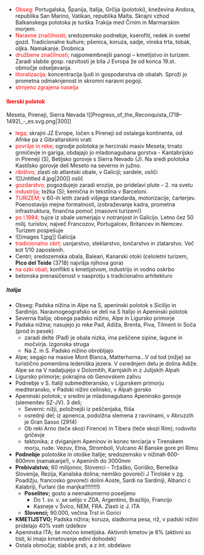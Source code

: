- <font color="#ff0000">Obseg:</font> Portugalska, Španija, Italija, Grčija (polotoki), kneževina Andora, republika San Marino, Vatikan, republika Malta. Skrajni vzhod Balkanskega polotoka je turška Trakija med Črnim in Marmarskim morjem.
- <font color="#ff0000">Naravne značilnosti;</font> sredozemsko podnebje, kserofiti, redek in svetel gozd. Tradicionalne kulture; pšenica, koruza, sadje, vinska trta, tobak, oljka. Namakanje. Drobnica
- <font color="#ff0000">družbene značilnosti;</font> najpomembnejši panogi – kmetijstvo in turizem. Zaradi slabše gosp. razvitosti je bila J Evropa že od konca 19.st. območje odseljevanja.
- <font color="#ff0000">litoralizacija;</font> koncentracija ljudi in gospodarstva ob obalah. Sproži jo prometna odmaknjenost in skromni naravni pogoji.
- <font color="#ff0000">strnjeno zgrajena naselja</font>
#### <font color="#ff0000">Iberski polotok</font>
Meseta, Pireneji, Sierra Nevada
![[Progress_of_the_Reconquista_(718–1492)_-_es.svg.png|300]]
- <font color="#ff0000">lega;</font> skrajni JZ Evrope, ločen s Pireneji od ostalega kontinenta, od Afrike pa z Gibraltarskimi vrati
- <font color="#ff0000">površje in reke;</font> ogrodje polotoka je hercinski masiv Meseta; trnato grmičevje in gariga, obdajajo jo mladonagubana gorstva - Kantabrijsko in Pireneji (S), Betijsko gorovje s Sierra Nevado (J). Na sredi polotoka Kastilsko gorovje deli Meseto na severno in južno.
- <font color="#ff0000">ribištvo; </font>zlasti ob atlantski obale, v Galiciji; sardele, osliči
- ![[Untitled 4.jpg|200]] oslič
- <font color="#ff0000">gozdarstvo; </font>pogozdujejo zaradi erozije, po pridelavi plute – 2. na svetu
- <font color="#ff0000">industrija;</font> težka (S); kemična in tekstilna v Barceloni.
- <font color="#ff0000">TURIZEM; </font>v 60-ih letih zaradi višjega standarda, motorizacije, čarterjev. Poenostavijo mejne formalnosti, izobraževanje kadra, prometna infrastruktura, finančna pomoč (masovni turizem!)
- <font color="#ff0000">po l.1984;</font> tujce iz obale usmerjajo v notranjost in Galicijo. Letno čez 50 milij. turistov, največ Francozov, Portugalcev, Britancev in Nemcev. Turizem pospešuje
- ![[images 1.jpg]] Galicija
- <font color="#ff0000">tradicionalno obrt;</font> usnjarstvo, steklarstvo, lončarstvo in zlatarstvo. Več kot 1/10 zaposlenih. 
- Centri; sredozemska obala, Baleari, Kanarski otoki (celoletni turizem, **Pico del Teide** (3718) najvišja njihova gora)
- <font color="#ff0000">na ozki obali;</font> konflikti s kmetijstvom, industrijo in vodno oskrbo
- betonska prenasičenost v nasprotju s tradicionalno arhitekturo
##### Italija
- Obseg: Padska nižina in Alpe na S, apeninski polotok s Sicilijo in Sardinijo. Naravnogeografsko se deli na S Italijo in Apeninski polotok
- Severna Italija; obsega padsko nižino, Alpe in Ligursko primorje
- Padska nižina; nasujejo jo reke Pad, Adiža, Brenta, Piva, Tilment in Soča (prod in pesek)
	- zaradi delte (Pad) je obala nizka, ima peščene sipine, lagune in močvirja. Izgonska struga
	- Na Z. in S. Padsko nižino obrobljajo
- Alpe; segajo na masive Mont Blanca, Matterhorna...V od tod (nižje) so turistično pomembna ledeniška jezera. V osrednjem delu je dolina Adiže. Alpe se na V nadaljujejo v Dolomitih, Karnjskih in z Julijskih Alpah
- Ligursko primorje; pokrajina ob Genovskem zalivu
- Podnebje v S. Italiji submediteransko, v Ligurskem primorju mediteransko, v Padski nižini celinsko, v Alpah gorsko
- Apeninski polotok; v sredini je mladonagubano Apeninsko gorovje (slemenitev SZ-JV). 3 deli; 
	- Severni: nižji, položnejši iz peščenjaka, fliša
	- osrednji del; iz apnenca, podolžna slemena z ravninami, v Abruzzih je Gran Sasso (2914)
	- Ob reki Arno (teče skozi Firence) in Tibera (teče skozi Rim); rodovito gričevje
	- tektonika; z dviganjem Apeninov in konec terciarja v Tirenskem morju, rude. Vezuv, Etna, Stromboli, Vulcano Al Banske gore pri Rimu
- **Podnebje** polotoške in otoške Italije; sredozemsko v nižinah 600-800mm (namakanje!), v Apeninih do 3000mm
- **Prebivalstvo**; 60 milijonov, Slovenci - Tržaško, Goriško, Beneška Slovenija, Rezija, Kanalska dolina; nemško govoreči J Tirolske v zg. Poadižju, francosko govoreči dolini Aoste, Sardi na Sardiniji, Albanci c Kalabriji, Furlani  (še manjka!!!!!!!!!)
	- **Poselitev;** gosto a neenakomerno poseljeno
		- Do 1. sv. v. se selijo v ZDA, Argentino, Brazilijo, Francijo
		- Kasneje v Švico, NEM, FRA. Zlasti iz J. ITA
	- **Slovenci;** 90.000, večina Trst in Gorici
- **KMETIJSTVO;** Padska nižina; koruza, sladkorna pesa, riž, v padski nižini pridelajo 40% vseh izdelkov
- Apeninska ITA; še močno kmetijska. Aktivnih kmetov je 8% (aktivni so tisti, ki imajo kmetovanje edini dohodek)
- Ostala območja; slabše prsti, a z int. obdelavo